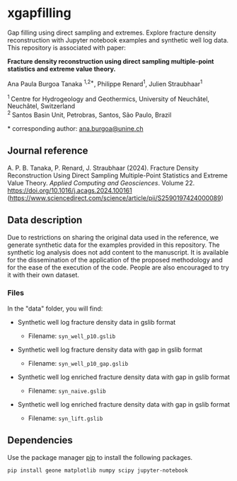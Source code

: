 # xgapfilling
Gap filling using direct sampling and extremes. Explore fracture density reconstruction with Jupyter notebook examples and synthetic well log data. This repository is associated with paper:

**Fracture density reconstruction using direct sampling multiple-point statistics and extreme value theory.**

Ana Paula Burgoa Tanaka <sup>1,2\*</sup>, Philippe Renard<sup>1</sup>, Julien Straubhaar<sup>1</sup>

<sup>1 </sup> Centre for Hydrogeology and Geothermics, University of Neuchâtel, Neuchâtel, Switzerland  
<sup>2 </sup> Santos Basin Unit, Petrobras, Santos, São Paulo, Brazil   

\* corresponding author: ana.burgoa@unine.ch

## Journal reference
A. P. B. Tanaka, P. Renard, J. Straubhaar (2024). Fracture Density Reconstruction Using Direct Sampling Multiple-Point Statistics and Extreme Value Theory. *Applied Computing and Geosciences*. Volume 22.
https://doi.org/10.1016/j.acags.2024.100161
(https://www.sciencedirect.com/science/article/pii/S2590197424000089)

## Data description
Due to restrictions on sharing the original data used in the reference, we generate synthetic data for the examples provided in this repository. The synthetic log analysis does not add content to the manuscript. It is available for the dissemination of the application of the proposed methodology and for the ease of the execution of the code. People are also encouraged to try it with their own dataset.

### Files

In the "data" folder, you will find:

- Synthetic well log fracture density data in gslib format
  - Filename: `syn_well_p10.gslib`

- Synthetic well log fracture density data with gap in gslib format
  - Filename: `syn_well_p10_gap.gslib`

- Synthetic well log enriched fracture density data with gap in gslib format
  - Filename: `syn_naive.gslib`
 
- Synthetic well log enriched fracture density data with gap in gslib format
  - Filename: `syn_lift.gslib`

## Dependencies

Use the package manager [pip](https://pip.pypa.io/en/stable/) to install the following packages.

```bash
pip install geone matplotlib numpy scipy jupyter-notebook
```
